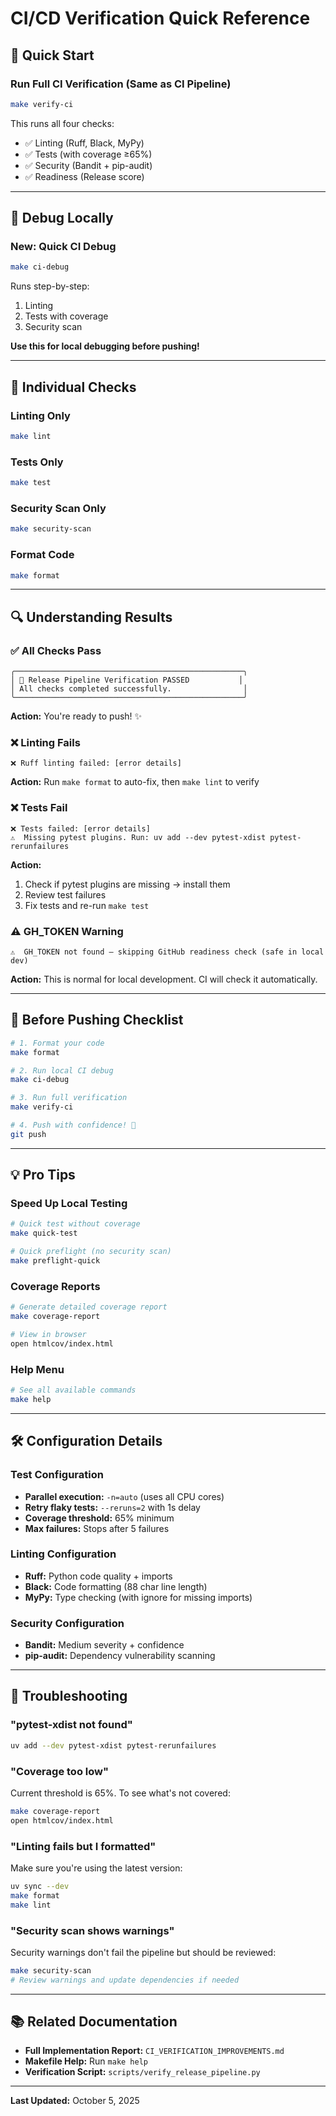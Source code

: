 # CI/CD Verification Quick Reference

## 🚀 Quick Start

### Run Full CI Verification (Same as CI Pipeline)
```bash
make verify-ci
```

This runs all four checks:
- ✅ Linting (Ruff, Black, MyPy)
- ✅ Tests (with coverage ≥65%)
- ✅ Security (Bandit + pip-audit)
- ✅ Readiness (Release score)

---

## 🐛 Debug Locally

### New: Quick CI Debug
```bash
make ci-debug
```

Runs step-by-step:
1. Linting
2. Tests with coverage
3. Security scan

**Use this for local debugging before pushing!**

---

## 📝 Individual Checks

### Linting Only
```bash
make lint
```

### Tests Only
```bash
make test
```

### Security Scan Only
```bash
make security-scan
```

### Format Code
```bash
make format
```

---

## 🔍 Understanding Results

### ✅ All Checks Pass
```
╭───────────────────────────────────────────────────╮
│ 🎉 Release Pipeline Verification PASSED           │
│ All checks completed successfully.                │
╰───────────────────────────────────────────────────╯
```

**Action:** You're ready to push! ✨

### ❌ Linting Fails
```
❌ Ruff linting failed: [error details]
```

**Action:** Run `make format` to auto-fix, then `make lint` to verify

### ❌ Tests Fail
```
❌ Tests failed: [error details]
⚠️  Missing pytest plugins. Run: uv add --dev pytest-xdist pytest-rerunfailures
```

**Action:** 
1. Check if pytest plugins are missing → install them
2. Review test failures
3. Fix tests and re-run `make test`

### ⚠️ GH_TOKEN Warning
```
⚠️  GH_TOKEN not found — skipping GitHub readiness check (safe in local dev)
```

**Action:** This is normal for local development. CI will check it automatically.

---

## 🎯 Before Pushing Checklist

```bash
# 1. Format your code
make format

# 2. Run local CI debug
make ci-debug

# 3. Run full verification
make verify-ci

# 4. Push with confidence! 🚀
git push
```

---

## 💡 Pro Tips

### Speed Up Local Testing
```bash
# Quick test without coverage
make quick-test

# Quick preflight (no security scan)
make preflight-quick
```

### Coverage Reports
```bash
# Generate detailed coverage report
make coverage-report

# View in browser
open htmlcov/index.html
```

### Help Menu
```bash
# See all available commands
make help
```

---

## 🛠️ Configuration Details

### Test Configuration
- **Parallel execution:** `-n=auto` (uses all CPU cores)
- **Retry flaky tests:** `--reruns=2` with 1s delay
- **Coverage threshold:** 65% minimum
- **Max failures:** Stops after 5 failures

### Linting Configuration
- **Ruff:** Python code quality + imports
- **Black:** Code formatting (88 char line length)
- **MyPy:** Type checking (with ignore for missing imports)

### Security Configuration
- **Bandit:** Medium severity + confidence
- **pip-audit:** Dependency vulnerability scanning

---

## 🔧 Troubleshooting

### "pytest-xdist not found"
```bash
uv add --dev pytest-xdist pytest-rerunfailures
```

### "Coverage too low"
Current threshold is 65%. To see what's not covered:
```bash
make coverage-report
open htmlcov/index.html
```

### "Linting fails but I formatted"
Make sure you're using the latest version:
```bash
uv sync --dev
make format
make lint
```

### "Security scan shows warnings"
Security warnings don't fail the pipeline but should be reviewed:
```bash
make security-scan
# Review warnings and update dependencies if needed
```

---

## 📚 Related Documentation

- **Full Implementation Report:** `CI_VERIFICATION_IMPROVEMENTS.md`
- **Makefile Help:** Run `make help`
- **Verification Script:** `scripts/verify_release_pipeline.py`

---

**Last Updated:** October 5, 2025


